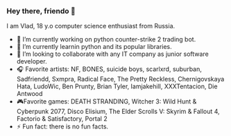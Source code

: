 ### Hey there, friendo 👋

I am Vlad, 18 y.o computer science enthusiast from Russia.

- 🔭 I’m currently working on python counter-strike 2 trading bot.
- 🌱 I’m currently learnin python and its popular libraries.
- 👯 I’m looking to collaborate with any IT company as junior software developer.
- 🎧 Favorite artists: NF, BONES, suicide boys, scarlxrd, suburban, Sadfriendd, Sxmpra, Radical Face, The Pretty Reckless, Chernigovskaya Hata, LudoWic, Ben Prunty, Brian Tyler, Iamjakehill, XXXTentacion, Die Antwood
- 🎮Favorite games: DEATH STRANDING, Witcher 3: Wild Hunt & Cyberpunk 2077, Disco Elisium, The Elder Scrolls V: Skyrim & Fallout 4, Factorio & Satisfactory, Portal 2
-  ⚡ Fun fact: there is no fun facts.
